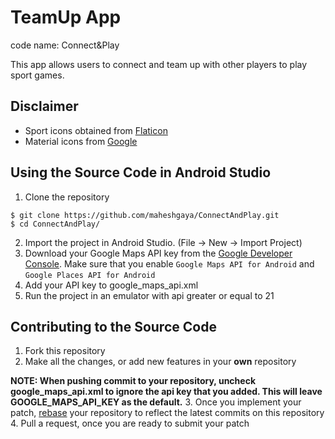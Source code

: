 # TeamUp App
code name: Connect&Play

This app allows users to connect and team up with other players to play sport games.

## Disclaimer
- Sport icons obtained from [Flaticon](http://www.flaticon.com/)
- Material icons from [Google](https://design.google.com/icons/)

## Using the Source Code in Android Studio
1. Clone the repository
  
  ```
  $ git clone https://github.com/maheshgaya/ConnectAndPlay.git
  $ cd ConnectAndPlay/
  ```
2. Import the project in Android Studio. (File -> New -> Import Project)
3. Download your Google Maps API key from the [Google Developer Console](https://console.developers.google.com/). Make sure that you enable `Google Maps API for Android` and `Google Places API for Android`
4. Add your API key to google_maps_api.xml
5. Run the project in an emulator with api greater or equal to 21

## Contributing to the Source Code
1. Fork this repository
2. Make all the changes, or add new features in your **own** repository

  **NOTE: When pushing commit to your repository, uncheck google_maps_api.xml to ignore the api key that you added. This will leave GOOGLE_MAPS_API_KEY as the default.**
3. Once you implement your patch, [rebase](https://github.com/edx/edx-platform/wiki/How-to-Rebase-a-Pull-Request) your repository to reflect the latest commits on this repository
4. Pull a request, once you are ready to submit your patch
